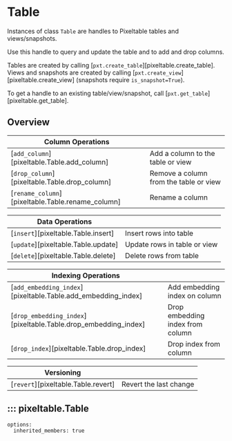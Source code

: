 # Table

Instances of class `Table` are handles to Pixeltable tables and views/snapshots.

Use this handle to query and update the table and to add and drop columns.

Tables are created by calling [`pxt.create_table`][pixeltable.create_table].
Views and snapshots are created by calling [`pxt.create_view`][pixeltable.create_view]
(snapshots require `is_snapshot=True`).

To get a handle to an existing table/view/snapshot, call [`pxt.get_table`][pixeltable.get_table].


## Overview
| Column Operations                                  |                                        |
|----------------------------------------------------|----------------------------------------|
| [`add_column`][pixeltable.Table.add_column]        | Add a column to the table or view      |
| [`drop_column`][pixeltable.Table.drop_column]      | Remove a column from the table or view |
| [`rename_column`][pixeltable.Table.rename_column]  | Rename a column                        |

| Data Operations                       |                              |
|---------------------------------------|------------------------------|
| [`insert`][pixeltable.Table.insert]   | Insert rows into table       |
| [`update`][pixeltable.Table.update]   | Update rows in table or view |
| [`delete`][pixeltable.Table.delete]   | Delete rows from table       |

| Indexing Operations                                             |                                  |
|-----------------------------------------------------------------|----------------------------------|
| [`add_embedding_index`][pixeltable.Table.add_embedding_index]   | Add embedding index on column    |
| [`drop_embedding_index`][pixeltable.Table.drop_embedding_index] | Drop embedding index from column |
| [`drop_index`][pixeltable.Table.drop_index]                     | Drop index from column           |

| Versioning                            |                        |
|---------------------------------------|------------------------|
| [`revert`][pixeltable.Table.revert]   | Revert the last change |

## ::: pixeltable.Table
    options:
      inherited_members: true

